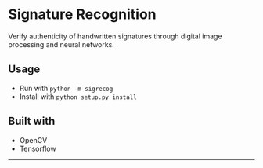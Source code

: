 # Signature Recognition

Verify authenticity of handwritten signatures through digital image processing and neural networks.

## Usage
- Run with `python -m sigrecog`
- Install with `python setup.py install`

## Built with
- OpenCV
- Tensorflow

---

